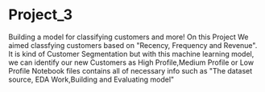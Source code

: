 # Project_3
Building  a model for classifying customers and more!
On this Project We aimed classfying customers based on "Recency, Frequency and Revenue".
It is kind of Customer Segmentation but with this machine learning model, we can identify our new Customers as High Profile,Medium Profile or Low Profile
Notebook files contains all of necessary info such as "The dataset source, EDA Work,Building and Evaluating model" 
